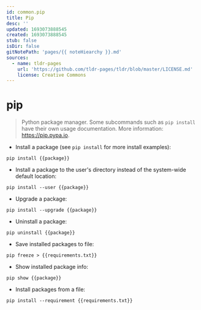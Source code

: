 ```yaml
---
id: common.pip
title: Pip
desc: ''
updated: 1693073888545
created: 1693073888545
stub: false
isDir: false
gitNotePath: 'pages/{{ noteHiearchy }}.md'
sources:
  - name: tldr-pages
    url: 'https://github.com/tldr-pages/tldr/blob/master/LICENSE.md'
    license: Creative Commons
---
```

# pip

> Python package manager.
> Some subcommands such as `pip install` have their own usage documentation.
> More information: <https://pip.pypa.io>.

- Install a package (see `pip install` for more install examples):

`pip install {{package}}`

- Install a package to the user's directory instead of the system-wide default location:

`pip install --user {{package}}`

- Upgrade a package:

`pip install --upgrade {{package}}`

- Uninstall a package:

`pip uninstall {{package}}`

- Save installed packages to file:

`pip freeze > {{requirements.txt}}`

- Show installed package info:

`pip show {{package}}`

- Install packages from a file:

`pip install --requirement {{requirements.txt}}`

